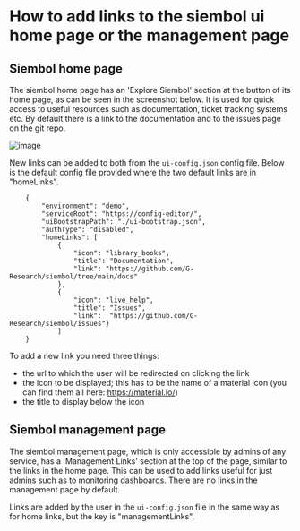 # How to add links to the siembol ui home page or the management page

## Siembol home page
The siembol home page has an 'Explore Siembol' section at the button of its home page, as can be seen in the screenshot below. It is used for quick access to useful resources such as documentation, ticket tracking systems etc. By default there is a link to the documentation and to the issues page on the git repo.

![image](../screenshots/home_page.png)

New links can be added to both from the `ui-config.json` config file. 
Below is the default config file provided where the two default links are in "homeLinks".

        {
            "environment": "demo",
            "serviceRoot": "https://config-editor/",
            "uiBootstrapPath": "./ui-bootstrap.json",
            "authType": "disabled",
            "homeLinks": [
                {
                    "icon": "library_books",
                    "title": "Documentation",
                    "link": "https://github.com/G-Research/siembol/tree/main/docs"
                },
                {   
                    "icon": "live_help",
                    "title": "Issues",
                    "link":  "https://github.com/G-Research/siembol/issues"}
                ]
        }



To add a new link you need three things:
- the url to which the user will be redirected on clicking the link
- the icon to be displayed; this has to be the name of a material icon (you can find them all here: https://material.io/)
- the title to display below the icon 

## Siembol management page

The siembol management page, which is only accessible by admins of any service, has a 'Management Links' section at the top of the page, similar to the links in the home page. This can be used to add links useful for just admins such as to monitoring dashboards. There are no links in the management page by default.

Links are added by the user in the `ui-config.json` file in the same way as for home links, but the key is "managementLinks". 

